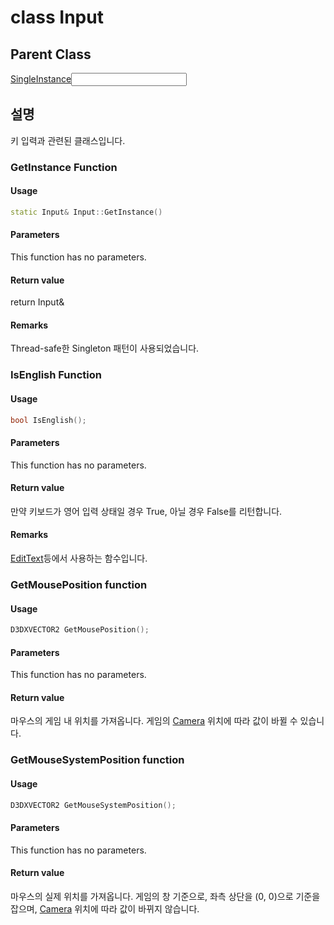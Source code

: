 # class Input
## Parent Class
[SingleInstance<Input>](./SingleInstance.md)
## 설명
키 입력과 관련된 클래스입니다.  

### GetInstance Function
#### Usage
```c++
static Input& Input::GetInstance()
```

#### Parameters
This function has no parameters.

#### Return value
return Input&

#### Remarks
Thread-safe한 Singleton 패턴이 사용되었습니다.

### IsEnglish Function
#### Usage
```c++
bool IsEnglish();
```

#### Parameters
This function has no parameters.

#### Return value
만약 키보드가 영어 입력 상태일 경우 True, 아닐 경우 False를 리턴합니다.

#### Remarks
[EditText](../UI/Widget/EditText.md)등에서 사용하는 함수입니다.  

### GetMousePosition function
#### Usage
```c++
D3DXVECTOR2 GetMousePosition();
```

#### Parameters
This function has no parameters.

#### Return value
마우스의 게임 내 위치를 가져옵니다. 게임의 [Camera](../Camera.md) 위치에 따라 값이 바뀔 수 있습니다.  

### GetMouseSystemPosition function
#### Usage
```c++
D3DXVECTOR2 GetMouseSystemPosition();
```

#### Parameters
This function has no parameters.

#### Return value
마우스의 실제 위치를 가져옵니다. 게임의 창 기준으로, 좌측 상단을 (0, 0)으로 기준을 잡으며, [Camera](../Camera.md) 위치에 따라 값이 바뀌지 않습니다.  
